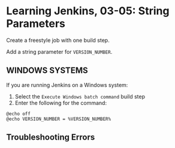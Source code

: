 # Learning Jenkins, 03-05: String Parameters
Create a freestyle job with one build step.

Add a string parameter for `VERSION_NUMBER`.

## WINDOWS SYSTEMS
If you are running Jenkins on a Windows system:

1. Select the `Execute Windows batch command` build step
2. Enter the following for the command:
```
@echo off
@echo VERSION_NUMBER = %VERSION_NUMBER%
```

## Troubleshooting Errors

